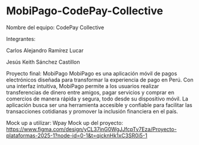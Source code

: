 # MobiPago-CodePay-Collective

Nombre del equipo: CodePay Collective

Integrantes:

Carlos Alejandro Ramírez Lucar

Jesús Keith Sánchez Castillon

Proyecto final: MobiPago
MobiPago es una aplicación móvil de pagos electrónicos diseñada para transformar la experiencia de pago en Perú. Con una interfaz intuitiva, MobiPago permite a los usuarios realizar transferencias de dinero entre amigos, pagar servicios y comprar en comercios de manera rápida y segura, todo desde su dispositivo móvil. La aplicación busca ser una herramienta accesible y confiable para facilitar las transacciones cotidianas y promover la inclusión financiera en el país.

Mock up a utilizar: Wpay
Mock up del proyecto: https://www.figma.com/design/yCL37inG0WgJJfcpTv7Eza/Proyecto-plataformas-2025-1?node-id=0-1&t=qicknHk1xC3SR0i5-1
